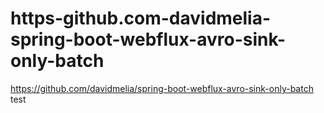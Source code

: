 # https-github.com-davidmelia-spring-boot-webflux-avro-sink-only-batch
https://github.com/davidmelia/spring-boot-webflux-avro-sink-only-batch
test